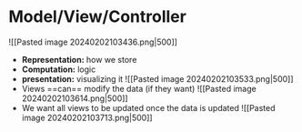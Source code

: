 # Model/View/Controller
![[Pasted image 20240202103436.png|500]]
- **Representation:** how we store
- **Computation:** logic
- **presentation:** visualizing it
![[Pasted image 20240202103533.png|500]]
- Views ==can== modify the data (if they want)
![[Pasted image 20240202103614.png|500]]
- We want all views to be updated once the data is updated
![[Pasted image 20240202103713.png|500]]